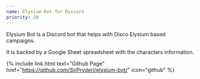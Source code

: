 ```yaml
---
name: Elysium Bot for Discord
priority: 20
---
```


Elysium Bot is a Discord bot that helps with Disco Elysium based campaigns.

It is backed by a Google Sheet spreadsheet with the characters information.

{% include link.html text="Github Page" href="https://github.com/SirPryderi/elysium-bot/" icon="github" %}
